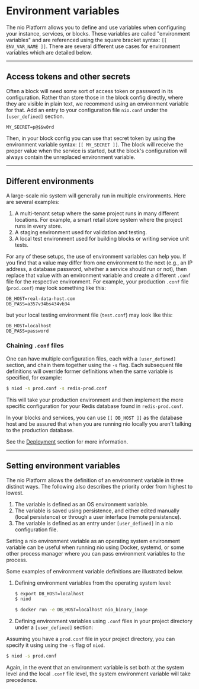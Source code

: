 # Environment variables

The nio Platform allows you to define and use variables when configuring your instance, services, or blocks. These variables are called "environment variables" and are referenced using the square bracket syntax: `[[ ENV_VAR_NAME ]]`. There are several different use cases for environment variables which are detailed below.

---

## Access tokens and other secrets

Often a block will need some sort of access token or password in its configuration. Rather than store those in the block config directly, where they are visible in plain text, we recommend using an environment variable for that. Add an entry to your configuration file `nio.conf` under the `[user_defined]` section.
```
MY_SECRET=p@$$w0rd
```

Then, in your block config you can use that secret token by using the environment variable syntax: `[[ MY_SECRET ]]`. The block will receive the proper value when the service is started, but the block's configuration will always contain the unreplaced environment variable.

---

## Different environments

A large-scale nio system will generally run in multiple environments. Here are several examples:

1. A multi-tenant setup where the same project runs in many different locations. For example, a smart retail store system where the project runs in every store.
1. A staging environment used for validation and testing.
1. A local test environment used for building blocks or writing service unit tests.

For any of these setups, the use of environment variables can help you. If you find that a value may differ from one environment to the next \(e.g., an IP address, a database password, whether a service should run or not\), then replace that value with an environment variable and create a different `.conf` file for the respective environment. For example, your production `.conf` file \(`prod.conf`\) may look something like this:

```
DB_HOST=real-data-host.com
DB_PASS=a357v34bs434vb34
```

but your local testing environment file \(`test.conf`\) may look like this:

```
DB_HOST=localhost
DB_PASS=password
```
### Chaining `.conf` files  

One can have multiple configuration files, each with a `[user_defined]` section, and chain them together using the `-s` flag. Each subsequent file definitions will override former definitions when the same variable is specified, for example:


   ```bash
   $ niod -s prod.conf -s redis-prod.conf
   ```

This will take your production environment and then implement the more specific configuration for your Redis database found in `redis-prod.conf`.

In your blocks and services, you can use `[[ DB_HOST ]]` as the database host and be assured that when you are running nio locally you aren't talking to the production database.

See the [Deployment](/deployment/README.md) section for more information.

---

## Setting environment variables

The nio Platform allows the definition of an environment variable in three distinct ways. The following also describes the priority order from highest to lowest.
  1. The variable is defined as an OS environment variable.
  2. The variable is saved using persistence, and either edited manually (local persistence) or through a user interface (remote persistence).
  3. The variable is defined as an entry under `[user_defined]` in a nio configuration file.

Setting a nio environment variable as an operating system environment variable can be useful when running nio using Docker, systemd, or some other process manager where you can pass environment variables to the process.

Some examples of environment variable definitions are illustrated below.

1. Defining environment variables from the operating system level:

   ```bash
   $ export DB_HOST=localhost
   $ niod
   ```

   ```bash
   $ docker run -e DB_HOST=localhost nio_binary_image
   ```

2. Defining environment variables using `.conf` files in your project directory under a `[user_defined]` section:

  Assuming you have a `prod.conf` file in your project directory, you can specify it using using the `-s` flag of `niod`.

   ```bash
   $ niod -s prod.conf
   ```

Again, in the event that an environment variable is set both at the system level and the local `.conf` file level, the system environment variable will take precedence.
